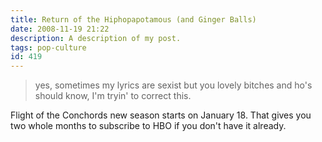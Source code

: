 ```yaml
---
title: Return of the Hiphopapotamous (and Ginger Balls)
date: 2008-11-19 21:22
description: A description of my post.
tags: pop-culture
id: 419
---
```

<blockquote>yes, sometimes my lyrics are sexist
but you lovely bitches and ho's should know, I'm tryin' to correct this.</blockquote>

Flight of the Conchords new season starts on January 18.  That gives you two whole months to subscribe to HBO if you don't have it already.

<object width="425" height="344"><param name="movie" value="http://www.youtube.com/v/V_5Qyg5Ivw8&color1=0xb1b1b1&color2=0xcfcfcf&hl=en&fs=1"></param><param name="allowFullScreen" value="true"></param><embed src="http://www.youtube.com/v/V_5Qyg5Ivw8&color1=0xb1b1b1&color2=0xcfcfcf&hl=en&fs=1" type="application/x-shockwave-flash" allowfullscreen="true" width="425" height="344"></embed></object>

